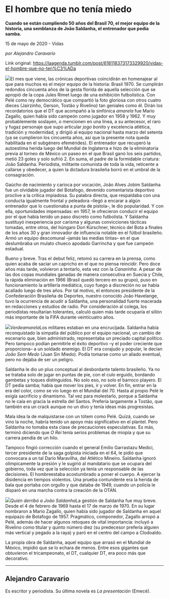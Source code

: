 # El hombre que no tenía miedo

**Cuando se están cumpliendo 50 años del Brasil 70, el mejor equipo de la historia, una semblanza de João Saldanha, el entrenador que pedía samba.**

15 de mayo de 2020 - Vidas

_por Alejandro Caravario_

Link original: https://laagenda.tumblr.com/post/618118373173329920/vidas-el-hombre-que-no-ten%C3%ADa

![](https://64.media.tumblr.com/ee2c5b1af7ffcddaf436abd6b47f0b91/69e4bf66f9265b4a-57/s500x750/5c9a4841dd6f1141d7abbdc986ad4dca180ddc78.jpg)El mes que viene, las crónicas
deportivas coincidirán en homenajear al que para muchos es el mejor equipo de
la historia: Brasil 1970. Se cumplirán redondos cincuenta años de la gesta
florida de aquella selección que se apropió de la copa Jules Rimet luego de una
exhibición futbolística. Con Pelé como rey democrático que compartió la foto
gloriosa con otros cuatro dieces (Jairzinho, Gerson, Tostão y Rivelino) tan
geniales como él. Dirán los recordatorios que el DT que acompañó a la sinfónica
*amarela* fue Mario Zagallo, quien
había sido campeón como jugador en 1958 y 1962. Y muy probablemente soslayen, o
mencionen en una línea, a su antecesor, el raro y fugaz personaje que supo
articular *jogo bonito* y excelencia
atlética, tradición y modernidad, y dirigió al equipo nacional hasta marzo del
setenta (ya se cumplieron los cincuenta años, así que la presente nota queda
habilitada en el subgénero efemérides). El entrenador que recuperó la
autoestima herida luego del Mundial de Inglaterra e hizo de la eliminatoria
previa al torneo de México un paseo en el que Brasil ganó los seis partidos,
metió 23 goles y solo sufrió 2. En suma, el padre de la formidable criatura: João
Saldanha. Periodista, militante comunista de toda la vida, reticente a callarse
y obedecer, a quien la dictadura brasileña borró en el umbral de la
consagración.    

Gaúcho de
nacimiento y carioca por vocación, João
Alves Jobim Saldanha fue un olvidable jugador del Botafogo, devenido comentarista
deportivo proclive a la crítica impiadosa. Su palabra directa, que respaldaba con
una conducta igualmente frontal y peleadora –llegó a encarar a algún entrenador
que lo cuestionaba a punta de pistola–, le dio popularidad. Y con ella,
oportunidades impensadas: en 1957, le ofrecieron conducir el equipo por el que
había tenido un paso discreto como futbolista. Y Saldanha sustituyó
inexperiencia por carisma y algunas convicciones tácticas tomadas, entre otros,
del húngaro Dori Kürschner, técnico del Bota a finales de los
años 30 y gran innovador de influencia notable en el fútbol brasileño. Armó un equipo descomunal –jamás las medias tintas– en
el que deslumbraba un mulato chueco apodado Garrincha y que fue campeón
estadual.  

Bueno y breve. Tras el debut feliz,
retomó su carrera en la prensa, como quien acaba de saciar un capricho en el
que no piensa reincidir. Pero doce años más tarde, volvieron a tentarlo, esta
vez con la *Canarinha*. A pesar de las
dos copas mundiales ganadas de manera consecutiva en Suecia y Chile, la rápida
eliminación en 1966 (Brasil quedó tercero en su grupo), puso en funcionamiento
la artillería mediática, cuyo fuego a discreción no se había acallado luego de
tres años. Por tal motivo, el entonces presidente de la Confederación Brasileña
de Deportes, nuestro conocido João Havelange, tuvo la ocurrencia de acudir a
Saldanha, una personalidad fuerte macerada en redacciones y estudios de radio.
Por consideración al colega, los periodistas resultarían tolerantes, calculó
quien más tarde ocuparía el sillón más importante de la FIFA durante veinticuatro
años. 

![](https://64.media.tumblr.com/3c79003d6a7822b8cf3d2d43cfa43383/69e4bf66f9265b4a-c6/s500x750/044072f6ed3c02f7cd25136b184e062d4d4ac126.jpg)*Verdeamarela*Los militares estaban en una
encrucijada. Saldanha había reconquistado la simpatía del público por el equipo
nacional, un cambio de escenario que, bien administrado, representaba un
preciado capital político. Pero tampoco podían permitirle el éxito deportivo –y
el poder creciente que proporciona– a un soldado enemigo. El DT era corajudo y
popular, le decían *João Sem Medo*
(Juan Sin Miedo). Podía tomarse como un aliado eventual, pero no dejaba de ser un
peligro. 

Saldanha le dio un plus conceptual al
desbordante talento brasileño. Ya no se trataba solo de jugar en puntas de pie,
con el culo erguido, bordando gambetas y toques distinguidos. No solo eso, no
solo el barroco playero. El DT pedía samba; había que mover los pies, ir y
volver. En fin, entrar en la era del color, como se vio luego en el Mundial del
70. Hasta al propio Pelé le exigía sacrificio y dinamismo. Tal vez para
molestarlo, porque a Saldanha no le caía en gracia la estrella del Santos.
Prefería largamente a Tostão, que también era un crack aunque no un divo y
tenía ideas más progresistas. 

Mala idea la de malquistarse con un
tótem como Pelé. Quizá, cuando se vino la noche, habría tenido un apoyo más significativo
en el plantel. Pero Saldanha no tomaba esta clase de precauciones
especulativas. Es más, terminó diciendo que *O
Rei* tenía serios problemas de miopía y que su carrera pendía de un hilo.

Tampoco fingió corrección cuando el
general Emilio Garrastazu Medici, tercer presidente de la saga golpista
iniciada en el 64, le pidió que convocara a un tal Darío Maravilha, del Atlético
Mineiro. Saldanha ignoró olímpicamente la presión y le sugirió al mandatario
que se ocupara del gobierno, toda vez que la selección ya tenía un responsable
de las decisiones. El hombreestaba
acostumbrado a poner el cuerpo. A ejercer la disidencia en tiempos violentos. Una
prueba contundente era la herida de bala que portaba con orgullo y que databa
de 1949, cuando un policía le disparó en una marcha contra la creación de la
OTAN. 

![](https://64.media.tumblr.com/11d273bb46ebcb8c241d77dd08b0ec32/69e4bf66f9265b4a-a3/s500x750/f8b3735da3eeed45446e3889eaa07c8f776c72c5.jpg)*Quién
derribó a João Saldanha*La gestión de Saldanha fue muy breve.
Desde el 4 de febrero de 1969 hasta el 17 de marzo de 1970. En su lugar
nombraron a Mario Zagallo, quien había sido jugador de Saldanha en aquel
equipazo de Botafogo de 1957. Pragmático, componedor, Zagallo arropó a Pelé,
además de hacer algunos retoques de vital importancia: incluyó a Rivelino como
titular y quinto número diez (su predecesor prefería alguien más vertical y pegado
a la raya) y paró en el centro del campo a Clodoaldo. 

La propia obra de Saldanha, aquel
equipo que arrasó en el Mundial de México, impidió que se lo echara de menos.
Entre esos gigantes que obtuvieron el tricampeonato, el DT, cualquier DT, era poco
más que decorativo.



---

Alejandro Caravario
-------------------

 Es escritor y periodista. Su última novela es *La presentación* (Emecé).


